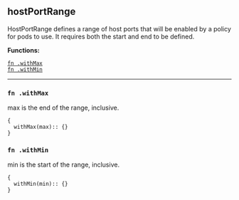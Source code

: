 
## hostPortRange
HostPortRange defines a range of host ports that will be enabled by a policy for pods to use.  It requires both the start and end to be defined.

**Functions:**

[`fn .withMax`](#fn-withmax)  
[`fn .withMin`](#fn-withmin)  

---


### `fn .withMax`
max is the end of the range, inclusive.
```jsonnet
{
  withMax(max):: {}
}
```

### `fn .withMin`
min is the start of the range, inclusive.
```jsonnet
{
  withMin(min):: {}
}
```

